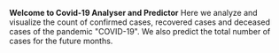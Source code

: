 **Welcome to Covid-19 Analyser and Predictor**
Here we analyze and visualize the count of confirmed cases, recovered cases and deceased cases of the pandemic "COVID-19". We also predict the total number of cases for the future months.
